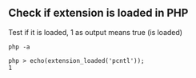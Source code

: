## Check if extension is loaded in PHP

Test if it is loaded, 1 as output means true (is loaded)
```
php -a

php > echo(extension_loaded('pcntl'));
1

```

